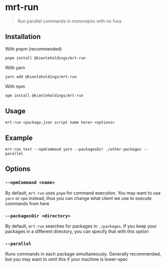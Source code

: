 # mrt-run

> Run parallel commands in monorepos with no fuss

## Installation

With pnpm (recommended)

```bash
pnpm install @kienleholdings/mrt-run
```

With yarn

```bash
yarn add @kienleholdings/mrt-run
```

With npm

```bash
npm install @kienleholdings/mrt-run
```

## Usage

`mrt-run <package.json script name here> <options>`

## Example

`mrt-run test --npmCommand yarn --packagesDir ./other-packages --parallel`

## Options

### `--npmCommand <name>`

By default, `mrt-run` uses `pnpm` for command execution. You may want to use `yarn` or `npm`
instead, thus you can change what client we use to execute commands from here

### `--packagesDir <directory>`

By default, `mrt-run` searches for packages in `./packages`. If you keep your packages in a
different directory, you can specify that with this option

### `--parallel`

Runs commands in each package simultaneously. Generally recommended, but you may want to omit this
if your machine is lower-spec
